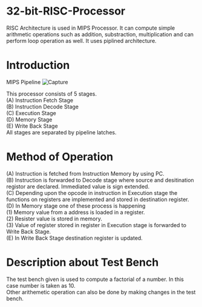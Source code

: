 # 32-bit-RISC-Processor
RISC Architecture is used in MIPS Processor. It can compute simple arithmetic operations such as addition, substraction, multiplication and can perform loop operation as well. It uses piplined architecture.

# Introduction
MIPS Pipeline
![Capture](https://user-images.githubusercontent.com/93189400/192135651-0a0504ba-a884-4f83-bea3-d1be0da1e601.PNG)

This processor consists of 5 stages.<br />
(A) Instruction Fetch Stage <br />
(B) Instruction Decode Stage <br />
(C) Execution Stage <br />
(D) Memory Stage <br />
(E) Write Back Stage <br />
All stages are separated by pipeline latches. <br />

# Method of Operation
(A) Instruction is fetched from Instruction Memory by using PC. <br />
(B) Instruction is forwarded to Decode stage where source and desitination registor are declared. Immediated value is sign extended. <br />
(C) Depending upon the opcode in instruction in Execution stage the functions on registers are implemented and stored in destination register. <br />
(D) In Memory stage one of these process is happening <br />
   (1) Memory value from a address is loaded in a register. <br /> 
   (2) Resister value is stored in memory. <br />
   (3) Value of register stored in register in Execution stage is forwarded to Write Back Stage. <br />
(E) In Write Back Stage destination register is updated.

# Description about Test Bench
The test bench given is used to compute a factorial of a number. In this case number is taken as 10. <br />
Other arithemetic operation can also be done by making changes in the test bench.
